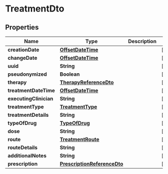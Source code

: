 # TreatmentDto

## Properties
Name | Type | Description | Notes
------------ | ------------- | ------------- | -------------
**creationDate** | [**OffsetDateTime**](OffsetDateTime.md) |  |  [optional]
**changeDate** | [**OffsetDateTime**](OffsetDateTime.md) |  |  [optional]
**uuid** | **String** |  |  [optional]
**pseudonymized** | **Boolean** |  |  [optional]
**therapy** | [**TherapyReferenceDto**](TherapyReferenceDto.md) |  |  [optional]
**treatmentDateTime** | [**OffsetDateTime**](OffsetDateTime.md) |  |  [optional]
**executingClinician** | **String** |  |  [optional]
**treatmentType** | [**TreatmentType**](TreatmentType.md) |  |  [optional]
**treatmentDetails** | **String** |  |  [optional]
**typeOfDrug** | [**TypeOfDrug**](TypeOfDrug.md) |  |  [optional]
**dose** | **String** |  |  [optional]
**route** | [**TreatmentRoute**](TreatmentRoute.md) |  |  [optional]
**routeDetails** | **String** |  |  [optional]
**additionalNotes** | **String** |  |  [optional]
**prescription** | [**PrescriptionReferenceDto**](PrescriptionReferenceDto.md) |  |  [optional]

